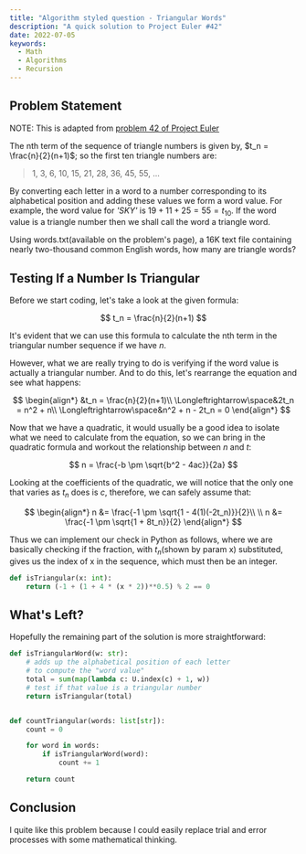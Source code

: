 ```yaml
---
title: "Algorithm styled question - Triangular Words"
description: "A quick solution to Project Euler #42"
date: 2022-07-05
keywords:
  - Math
  - Algorithms
  - Recursion
---
```


## Problem Statement

NOTE: This is adapted from [problem 42 of Project Euler](https://projecteuler.net/problem=42)

The nth term of the sequence of triangle numbers is given by, $t_n = \frac{n}{2}(n+1)$; so the first ten triangle numbers are:

> 1, 3, 6, 10, 15, 21, 28, 36, 45, 55, ...

By converting each letter in a word to a number corresponding to its alphabetical position and adding these values we form a word value. For example, the word value for _'SKY'_ is $19 + 11 + 25 = 55 = t_{10}$. If the word value is a triangle number then we shall call the word a triangle word.

Using words.txt(available on the problem's page), a 16K text file containing nearly two-thousand common English words, how many are triangle words?

## Testing If a Number Is Triangular

Before we start coding, let's take a look at the given formula:

$$
t_n = \frac{n}{2}(n+1)
$$

It's evident that we can use this formula to calculate the nth term in the triangular number sequence if we have $n$.

However, what we are really trying to do is verifying if the word value is actually a triangular number. And to do this, let's rearrange the equation and see what happens:

$$
\begin{align*}
&t_n = \frac{n}{2}(n+1)\\
\Longleftrightarrow\space&2t_n = n^2 + n\\
\Longleftrightarrow\space&n^2 + n - 2t_n = 0
\end{align*}
$$

Now that we have a quadratic, it would usually be a good idea to isolate what we need to calculate from the equation, so we can bring in the quadratic formula and workout the relationship between $n$ and $t$:

$$
n = \frac{-b \pm \sqrt{b^2 - 4ac}}{2a}
$$

Looking at the coefficients of the quadratic, we will notice that the only one that varies as $t_n$ does is $c$, therefore, we can safely assume that:

$$
\begin{align*}
n &= \frac{-1 \pm \sqrt{1 - 4(1)(-2t_n)}}{2}\\ \\
n &= \frac{-1 \pm \sqrt{1 + 8t_n}}{2}
\end{align*}
$$

Thus we can implement our check in Python as follows, where we are basically checking if the fraction, with $t_n$(shown by param x) substituted, gives us the index of x in the sequence, which must then be an integer.

```python
def isTriangular(x: int):
    return (-1 + (1 + 4 * (x * 2))**0.5) % 2 == 0
```

## What's Left?

Hopefully the remaining part of the solution is more straightforward:

```python
def isTriangularWord(w: str):
    # adds up the alphabetical position of each letter
    # to compute the "word value"
    total = sum(map(lambda c: U.index(c) + 1, w))
    # test if that value is a triangular number
    return isTriangular(total)


def countTriangular(words: list[str]):
    count = 0

    for word in words:
        if isTriangularWord(word):
            count += 1

    return count
```

## Conclusion

I quite like this problem because I could easily replace trial and error processes with some mathematical thinking.
